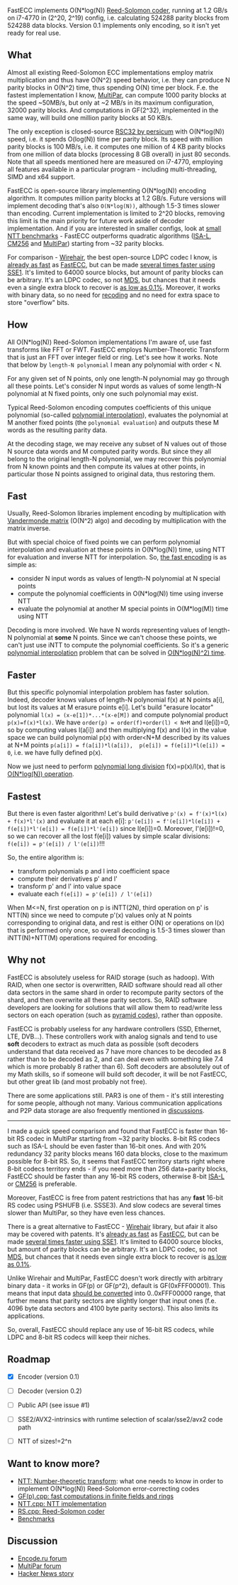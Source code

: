 FastECC implements O(N*log(N)) [Reed-Solomon coder], running at 1.2 GB/s on i7-4770 in (2^20, 2^19) config,
i.e. calculating 524288 parity blocks from 524288 data blocks.
Version 0.1 implements only encoding, so it isn't yet ready for real use.


<a name="what"/>

## What

Almost all existing Reed-Solomon ECC implementations employ matrix multiplication and thus have O(N^2) speed behavior,
i.e. they can produce N parity blocks in O(N^2) time, thus spending O(N) time per block.
F.e. the fastest implementation I know, [MultiPar], can compute 1000 parity blocks at the speed ~50MB/s,
but only at ~2 MB/s in its maximum configuration, 32000 parity blocks.
And computations in GF(2^32), implemented in the same way, will build one million parity blocks at 50 KB/s.

The only exception is closed-source [RSC32 by persicum] with O(N*log(N)) speed, i.e. it spends O(log(N)) time per parity block.
Its speed with million parity blocks is 100 MB/s, i.e. it computes one million of 4 KB parity blocks
from one million of data blocks (processing 8 GB overall) in just 80 seconds.
Note that all speeds mentioned here are measured on i7-4770, employing all features available in a particular program -
including multi-threading, SIMD and x64 support.

FastECC is open-source library implementing O(N*log(N)) encoding algorithm.
It computes million parity blocks at 1.2 GB/s.
Future versions will implement decoding that's also `O(N*log(N))`, although 1.5-3 times slower than encoding.
Current implementation is limited to 2^20 blocks, removing this limit is the main priority for future work
aside of decoder implementation.
And if you are interested in smaller configs, look at [small NTT benchmarks](Benchmarks.md#small-ntt) -
FastECC outperforms quadratic algorithms ([ISA-L], [CM256] and [MultiPar]) starting from ~32 parity blocks.

For comparison - [Wirehair], the best open-source LDPC codec I know, is
[already as fast](https://github.com/catid/wirehair#benchmarks) as [FastECC](Benchmarks.md#reed-solomon-encoding),
but can be made [several times faster using SSE1](https://github.com/catid/wirehair/issues/2).
It's limited to 64000 source blocks, but amount of parity blocks can be arbitrary.
It's an LDPC codec, so not [MDS](https://en.wikipedia.org/wiki/Singleton_bound#MDS_codes),
but chances that it needs even a single extra block to recover is [as low as 0.1%](https://github.com/catid/wirehair#discussion-overhead-reductions-with-gf216).
Moreover, it works with binary data, so no need for [recoding](GF.md#data-packing) and no need for extra space to store "overflow" bits.


<a name="how"/>

## How

All O(N*log(N)) Reed-Solomon implementations I'm aware of, use fast transforms like FFT or FWT.
FastECC employs Number-Theoretic Transform that is just an FFT over integer field or ring.
Let's see how it works. Note that below by `length-N polynomial` I mean any polynomial with order < N.

For any given set of N points, only one length-N polynomial may go through all these points.
Let's consider N input words as values of some length-N polynomial at N fixed points,
only one such polynomial may exist.

Typical Reed-Solomon encoding computes coefficients of this unique polynomial (so-called [polynomial interpolation]),
evaluates the polynomial at M another fixed points (the `polynomial evaluation`)
and outputs these M words as the resulting parity data.

At the decoding stage, we may receive any subset of N values out of those N source data words and M computed parity words.
But since they all belong to the original length-N polynomial, we may recover this polynomial from N known points
and then compute its values at other points, in particular those N points assigned to original data, thus restoring them.


<a name="fast"/>

## Fast

Usually, Reed-Solomon libraries implement encoding by multiplication with [Vandermonde matrix] (O(N^2) algo)
and decoding by multiplication with the matrix inverse.

But with special choice of fixed points we can perform polynomial interpolation and evaluation at these points
in O(N*log(N)) time, using NTT for evaluation and inverse NTT for interpolation. So, [the fast encoding] is as simple as:
- consider N input words as values of length-N polynomial at N special points
- compute the polynomial coefficients in O(N*log(N)) time using inverse NTT
- evaluate the polynomial at another M special points in O(M*log(M)) time using NTT

Decoding is more involved. We have N words representing values of length-N polynomial at **some** N points.
Since we can't choose these points, we can't just use iNTT to compute the polynomial coefficients.
So it's a generic [polynomial interpolation] problem that can be solved in [O(N*log(N)^2) time][fast polynomial interpolation].


<a name="faster"/>

## Faster

But this specific polynomial interpolation problem has faster solution.
Indeed, decoder knows values of length-N polynomial f(x) at N points a[i], but lost its values at M erasure points e[i].
Let's build "erasure locator" polynomial `l(x) = (x-e[1])*...*(x-e[M])` and compute polynomial product `p(x)=f(x)*l(x)`.
We have `order(p) = order(f)+order(l) < N+M` and l(e[i])=0, so by computing values l(a[i]) and then multiplying f(x) and l(x) in the value space
we can build polynomial p(x) with order<N+M described by its values at N+M points `p(a[i]) = f(a[i])*l(a[i]),  p(e[i]) = f(e[i])*l(e[i]) = 0`,
i.e. we have fully defined p(x).

Now we just need to perform [polynomial long division] f(x)=p(x)/l(x), that is [O(N*log(N)) operation][fast polynomial division].


<a name="fastest"/>

## Fastest

But there is even faster algorithm! Let's build derivative `p'(x) = f'(x)*l(x) + f(x)*l'(x)`
and evaluate it at each e[i]: `p'(e[i]) = f'(e[i])*l(e[i]) + f(e[i])*l'(e[i]) = f(e[i])*l'(e[i])` since l(e[i])=0.
Moreover, l'(e[i])!=0, so we can recover all the lost f(e[i]) values by simple scalar divisions: `f(e[i]) = p'(e[i]) / l'(e[i])`!!!

So, the entire algorithm is:
- transform polynomials p and l into coefficient space
- compute their derivatives p' and l'
- transform p' and l' into value space
- evaluate each `f(e[i]) = p'(e[i]) / l'(e[i])`

When M<=N, first operation on p is iNTT(2N),
third operation on p' is NTT(N) since we need to compute p'(x) values only at N points corresponding to original data,
and rest is either O(N) or operations on l(x) that is performed only once,
so overall decoding is 1.5-3 times slower than iNTT(N)+NTT(M) operations required for encoding.


<a name="why-not"/>

## Why not

FastECC is absolutely useless for RAID storage (such as hadoop). With RAID, when one sector is overwritten,
RAID software should read all other data sectors in the same shard in order to recompute parity sectors of the shard,
and then overwrite all these parity sectors. So, RAID software developers are looking for solutions that will allow them
to read/write less sectors on each operation (such as [pyramid codes](https://www.microsoft.com/en-us/research/wp-content/uploads/2016/11/Pyramid-Codes.pdf)),
rather than opposite.

FastECC is probably useless for any hardware controllers (SSD, Ethernet, LTE, DVB...).
These controllers work with analog signals and tend to use **soft** decoders to extract as much data as possible
(soft decoders understand that data received as 7 have more chances to be decoded as 8 rather than to be decoded as 2,
and can deal even with something like 7.4 which is more probably 8 rather than 6). Soft decoders are absolutely out of my Math skills,
so if someone will build soft decoder, it will be not FastECC, but other great lib (and most probably not free).

There are some applications still. PAR3 is one of them - it's still interesting for some people, although not many.
Various communication applications and P2P data storage are also frequently mentioned in [discussions](#discussion).

---

I made a quick speed comparison and found that FastECC is faster than 16-bit RS codec in MultiPar starting from ~32 parity blocks.
8-bit RS codecs such as ISA-L should be even faster than 16-bit ones. And with 20% redundancy 32 parity blocks means 160 data blocks,
close to the maximum possible for 8-bit RS. So, it seems that FastECC territory starts right where 8-bit codecs territory ends -
if you need more than 256 data+parity blocks, FastECC should be faster than any 16-bit RS coders, otherwise 8-bit [ISA-L] or [CM256] is preferable.

Moreover, FastECC is free from patent restrictions that has any **fast** 16-bit RS codec using PSHUFB (i.e. SSSE3).
And slow codecs are several times slower than MultiPar, so they have even less chances.

There is a great alternative to FastECC - [Wirehair] library, but afair it also may be covered with patents.
It's [already as fast](https://github.com/catid/wirehair#benchmarks) as [FastECC](Benchmarks.md#reed-solomon-encoding),
but can be made [several times faster using SSE1](https://github.com/catid/wirehair/issues/2).
It's limited to 64000 source blocks, but amount of parity blocks can be arbitrary.
It's an LDPC codec, so not [MDS](https://en.wikipedia.org/wiki/Singleton_bound#MDS_codes),
but chances that it needs even single extra block to recover is [as low as 0.1%](https://github.com/catid/wirehair#discussion-overhead-reductions-with-gf216).

Unlike Wirehair and MultiPar, FastECC doesn't work directly with arbitrary binary data - it works in GF(p) or GF(p^2), default is GF(0xFFF00001).
This means that input data [should be converted](GF.md#efficient-data-packing) into 0..0xFFF00000 range,
that further means that parity sectors are slightly longer that input ones (f.e. 4096 byte data sectors and 4100 byte parity sectors).
This also limits its applications.

So, overall, FastECC should replace any use of 16-bit RS codecs, while LDPC and 8-bit RS codecs will keep their niches.


<a name="roadmap"/>

## Roadmap

- [x] Encoder (version 0.1)
- [ ] Decoder (version 0.2)
- [ ] Public API (see issue #1)
- [ ] SSE2/AVX2-intrinsics with runtime selection of scalar/sse2/avx2 code path
- [ ] NTT of sizes!=2^n


<a name="more"/>

## Want to know more?

- [NTT: Number-theoretic transform](Overview.md): what one needs to know in order to implement O(N*log(N)) Reed-Solomon error-correcting codes
- [GF(p).cpp: fast computations in finite fields and rings](GF.md)
- [NTT.cpp: NTT implementation](NTT.md)
- [RS.cpp: Reed-Solomon coder](RS.md)
- [Benchmarks](Benchmarks.md)


<a name="discussion"/>

## Discussion

- [Encode.ru forum](https://encode.ru/threads/2750-FastECC-fastest-Reed-Solomon-codec-ever?p=52622)
- [MultiPar forum](https://www.livebusinesschat.com/smf/index.php?topic=6154.0)
- [Hacker News story](https://news.ycombinator.com/item?id=14290617)


[Reed-Solomon coder]: https://en.wikipedia.org/wiki/Reed%E2%80%93Solomon_error_correction
[MultiPar]: https://www.livebusinesschat.com/smf/index.php?board=396.0
[RSC32 by persicum]: https://www.livebusinesschat.com/smf/index.php?board=399.0
[Vandermonde matrix]: https://en.wikipedia.org/wiki/Vandermonde_matrix
[the fast encoding]: https://github.com/Bulat-Ziganshin/FastECC/blob/bed3a3f4c228ee7ab61cee1b7c28b6d4d76df02d/RS.cpp#L37
[polynomial long division]: https://en.wikipedia.org/wiki/Polynomial_long_division
[fast polynomial division]: https://www.google.com/search?q=fast+polynomial+division "fast polynomial division"
[polynomial interpolation]: https://en.wikipedia.org/wiki/Polynomial_interpolation
[fast polynomial interpolation]: https://www.google.com/search?q=fast+polynomial+interpolation "fast polynomial interpolation"
[ISA-L]: https://github.com/01org/isa-l
[CM256]: https://github.com/catid/cm256
[Wirehair]: https://github.com/catid/wirehair
